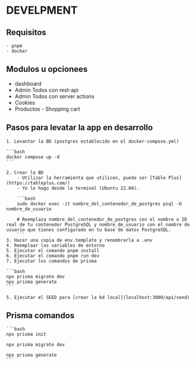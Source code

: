 # DEVELPMENT

## Requisitos

    - pnpm
    - docker

## Modulos u opcionees

- dashboard
- Admin Todos con rest-api
- Admin Todos con server actions
- Cookies
- Productos - Shopping cart

## Pasos para levatar la app en desarrollo

    1. Levantar la BD (postgres establecido en el docker-compose.yml)

    ```bash
    docker compose up -d
    ```

    2. Crear la BD
        - Utilizar la herramienta que utilicen, puede ser [Table Plus](https://tableplus.com/)
        - Yo lo hago desde la terminal (Ubuntu 22.04). 

        ```bash
        sudo docker exec -it nombre_del_contenedor_de_postgres psql -U nombre_de_usuario
        
        # Reemplaza nombre_del_contenedor_de_postgres con el nombre o ID real de tu contenedor PostgreSQL y nombre_de_usuario con el nombre de usuario que tienes configurado en tu base de datos PostgreSQL.
        ```
    3. Hacer una copia de env.template y renombrarla a .env
    4. Reemplaar las variables de entorno
    5. Ejecutar el comando pnpm install
    6. Ejecutar el comando pnpm run dev
    7. Ejecutar los comandos de prisma

    ```bash
    npx prisma migrate dev
    npx prisma generate    
    ```

    5. Ejecutar el SEED para [crear la bd local](localhost:3000/api/seed)

## Prisma comandos

    ```bash
    npx prisma init

    npx prisma migrate dev

    npx prisma generate
    ```
